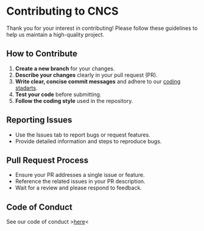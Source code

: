 # Contributing to CNCS

Thank you for your interest in contributing! Please follow these guidelines to help us maintain a high-quality project.

## How to Contribute

1. **Create a new branch** for your changes.
2. **Describe your changes** clearly in your pull request (PR).
3. **Write clear, concise commit messages** and adhere to our [coding stadarts](STYLEGUIDE.md).
4. **Test your code** before submitting.
5. **Follow the coding style** used in the repository.

## Reporting Issues

- Use the Issues tab to report bugs or request features.
- Provide detailed information and steps to reproduce bugs.

## Pull Request Process

- Ensure your PR addresses a single issue or feature.
- Reference the related issues in your PR description.
- Wait for a review and please respond to feedback.

## Code of Conduct

See our code of conduct >[here](CODE_OF_CONDUCT.md)<
